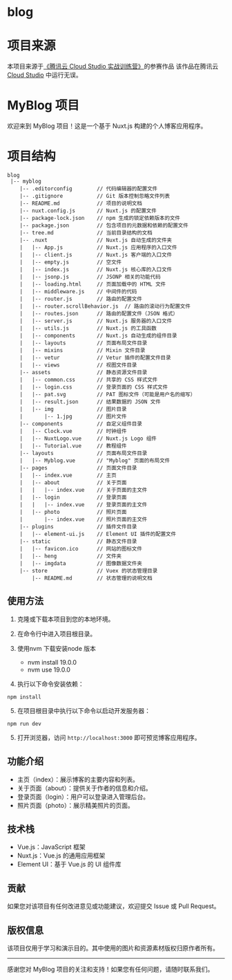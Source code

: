 # blog

# 项目来源
本项目来源于[《腾讯云 Cloud Studio 实战训练营》](https://marketing.csdn.net/p/06a21ca7f4a1843512fa8f8c40a16635)的参赛作品
该作品在腾讯云 [Cloud Studio](https://www.cloudstudio.net/?utm=csdn) 中运行无误。



# MyBlog 项目

欢迎来到 MyBlog 项目！这是一个基于 Nuxt.js 构建的个人博客应用程序。


# 项目结构


```
blog
 |-- myblog
    |-- .editorconfig        // 代码编辑器的配置文件
    |-- .gitignore           // Git 版本控制忽略文件列表
    |-- README.md            // 项目的说明文档
    |-- nuxt.config.js       // Nuxt.js 的配置文件
    |-- package-lock.json    // npm 生成的锁定依赖版本的文件
    |-- package.json         // 包含项目的元数据和依赖的配置文件
    |-- tree.md              // 当前目录结构的文档
    |-- .nuxt                // Nuxt.js 自动生成的文件夹
    |   |-- App.js           // Nuxt.js 应用程序的入口文件
    |   |-- client.js        // Nuxt.js 客户端的入口文件
    |   |-- empty.js         // 空文件
    |   |-- index.js         // Nuxt.js 核心库的入口文件
    |   |-- jsonp.js         // JSONP 相关的功能代码
    |   |-- loading.html     // 页面加载中的 HTML 文件
    |   |-- middleware.js    // 中间件的代码
    |   |-- router.js        // 路由的配置文件
    |   |-- router.scrollBehavior.js  // 路由的滚动行为配置文件
    |   |-- routes.json      // 路由的配置文件（JSON 格式）
    |   |-- server.js        // Nuxt.js 服务器的入口文件
    |   |-- utils.js         // Nuxt.js 的工具函数
    |   |-- components       // Nuxt.js 自动生成的组件目录
    |   |-- layouts          // 页面布局文件目录
    |   |-- mixins           // Mixin 文件目录
    |   |-- vetur            // Vetur 插件的配置文件目录
    |   |-- views            // 视图文件目录
    |-- assets               // 静态资源文件目录
    |   |-- common.css       // 共享的 CSS 样式文件
    |   |-- login.css        // 登录页面的 CSS 样式文件
    |   |-- pat.svg          // PAT 图标文件（可能是用户名的缩写）
    |   |-- result.json      // 结果数据的 JSON 文件
    |   |-- img              // 图片目录
    |       |-- 1.jpg        // 图片文件
    |-- components           // 自定义组件目录
    |   |-- Clock.vue        // 时钟组件
    |   |-- NuxtLogo.vue     // Nuxt.js Logo 组件
    |   |-- Tutorial.vue     // 教程组件
    |-- layouts              // 页面布局文件目录
    |   |-- Myblog.vue       // "Myblog" 页面的布局文件
    |-- pages                // 页面文件目录
    |   |-- index.vue        // 主页
    |   |-- about            // 关于页面
    |   |   |-- index.vue    // 关于页面的主文件
    |   |-- login            // 登录页面
    |   |   |-- index.vue    // 登录页面的主文件
    |   |-- photo            // 照片页面
    |       |-- index.vue    // 照片页面的主文件
    |-- plugins              // 插件文件目录
    |   |-- element-ui.js    // Element UI 插件的配置文件
    |-- static               // 静态文件目录
    |   |-- favicon.ico      // 网站的图标文件
    |   |-- heng             // 文件夹
    |   |-- imgdata          // 图像数据文件夹
    |-- store                // Vuex 的状态管理目录
        |-- README.md        // 状态管理的说明文档

```
 
## 使用方法

1. 克隆或下载本项目到您的本地环境。

2. 在命令行中进入项目根目录。

3. 使用nvm 下载安装node 版本 
    - nvm install 19.0.0
    - nvm use 19.0.0
 

4. 执行以下命令安装依赖：

```shell
npm install
```

5. 在项目根目录中执行以下命令以启动开发服务器：

```shell
npm run dev
```

5. 打开浏览器，访问 `http://localhost:3000` 即可预览博客应用程序。

## 功能介绍

- 主页（index）：展示博客的主要内容和列表。
- 关于页面（about）：提供关于作者的信息和介绍。
- 登录页面（login）：用户可以登录进入管理后台。
- 照片页面（photo）：展示精美照片的页面。

## 技术栈

- Vue.js：JavaScript 框架
- Nuxt.js：Vue.js 的通用应用框架
- Element UI：基于 Vue.js 的 UI 组件库

## 贡献

如果您对该项目有任何改进意见或功能建议，欢迎提交 Issue 或 Pull Request。

## 版权信息

该项目仅用于学习和演示目的。其中使用的图片和资源素材版权归原作者所有。

---

感谢您对 MyBlog 项目的关注和支持！如果您有任何问题，请随时联系我们。

 

 


